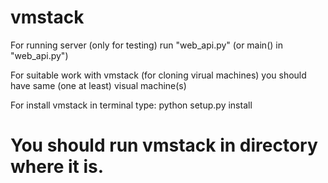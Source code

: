 vmstack
=======
For running server (only for testing) run "web_api.py" (or main() in "web_api.py")

For suitable work with vmstack (for cloning virual machines) you should have same (one at least) visual machine(s)

For install vmstack in terminal type:
    python setup.py install

You should run vmstack in directory where it is.
===============================================